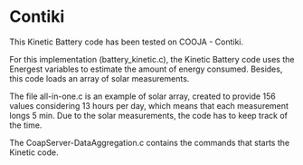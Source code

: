 # Contiki

This Kinetic Battery code has been tested on COOJA - Contiki.

For this implementation (battery_kinetic.c), the Kinetic Battery code uses the Energest variables to estimate the amount of energy consumed. Besides, this code loads an array of solar measurements.

The file all-in-one.c is an example of solar array, created to provide 156 values considering 13 hours per day, which means that each measurement longs 5 min. Due to the solar measurements, the code has to keep track of the time.

The CoapServer-DataAggregation.c contains the commands that starts the Kinetic code.

